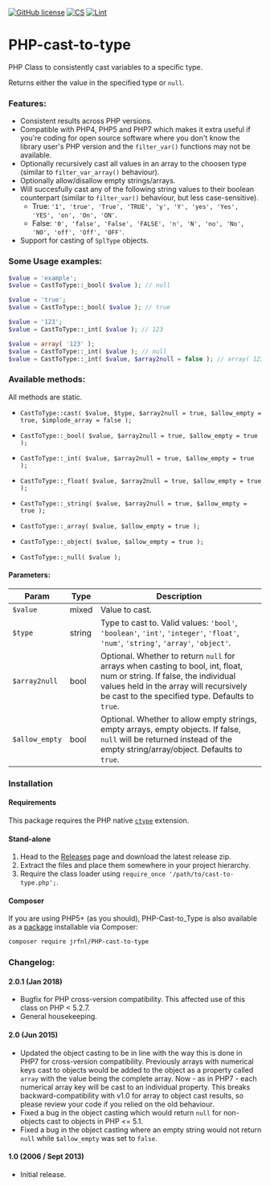 [![GitHub license](https://img.shields.io/badge/license-GPLv2-blue.svg)](https://raw.githubusercontent.com/jrfnl/PHP-cast-to-type/main/LICENSE.md)
[![CS](https://github.com/jrfnl/PHP-cast-to-type/actions/workflows/cs.yml/badge.svg)](https://github.com/jrfnl/PHP-cast-to-type/actions/workflows/cs.yml)
[![Lint](https://github.com/jrfnl/PHP-cast-to-type/actions/workflows/lint.yml/badge.svg)](https://github.com/jrfnl/PHP-cast-to-type/actions/workflows/lint.yml)

PHP-cast-to-type
================

PHP Class to consistently cast variables to a specific type.

Returns either the value in the specified type or `null`.

### Features:
-   Consistent results across PHP versions.
-	Compatible with PHP4, PHP5 and PHP7 which makes it extra useful if you're coding for open source software where you don't know the library user's PHP version and the `filter_var()` functions may not be available.
-	Optionally recursively cast all values in an array to the choosen type (similar to `filter_var_array()` behaviour).
-	Optionally allow/disallow empty strings/arrays.
-	Will succesfully cast any of the following string values to their boolean counterpart (similar to `filter_var()` behaviour, but less case-sensitive).
	* True: `'1', 'true', 'True', 'TRUE', 'y', 'Y', 'yes', 'Yes', 'YES', 'on', 'On', 'ON'`.
	* False: `'0', 'false', 'False', 'FALSE', 'n', 'N', 'no', 'No', 'NO', 'off', 'Off', 'OFF'`.
-   Support for casting of `SplType` objects.


### Some Usage examples:

```php
$value = 'example';
$value = CastToType::_bool( $value ); // null

$value = 'true';
$value = CastToType::_bool( $value ); // true

$value = '123';
$value = CastToType::_int( $value ); // 123

$value = array( '123' );
$value = CastToType::_int( $value ); // null
$value = CastToType::_int( $value, $array2null = false ); // array( 123 )
```

### Available methods:

All methods are static.

- `CastToType::cast( $value, $type, $array2null = true, $allow_empty = true, $implode_array = false );`

- `CastToType::_bool( $value, $array2null = true, $allow_empty = true );`
- `CastToType::_int( $value, $array2null = true, $allow_empty = true );`
- `CastToType::_float( $value, $array2null = true, $allow_empty = true );`
- `CastToType::_string( $value, $array2null = true, $allow_empty = true );`
- `CastToType::_array( $value, $allow_empty = true );`
- `CastToType::_object( $value, $allow_empty = true );`
- `CastToType::_null( $value );`

#### Parameters:

Param | Type | Description
----- | ---- | -----------
`$value` | mixed | Value to cast.
`$type`  | string | Type to cast to. Valid values: `'bool'`, `'boolean'`, `'int'`, `'integer'`, `'float'`, `'num'`, `'string'`, `'array'`, `'object'`.
`$array2null` | bool | Optional. Whether to return `null` for arrays when casting to bool, int, float, num or string. If false, the individual values held in the array will recursively be cast to the specified type. Defaults to `true`.
`$allow_empty` | bool | Optional. Whether to allow empty strings, empty arrays, empty objects. If false, `null` will be returned instead of the empty string/array/object. Defaults to `true`.


### Installation

#### Requirements

This package requires the PHP native [`ctype`](https://www.php.net/book.ctype) extension.

#### Stand-alone

1. Head to the [Releases](https://github.com/jrfnl/PHP-cast-to-type/releases) page and download the latest release zip.
2. Extract the files and place them somewhere in your project hierarchy.
3. Require the class loader using `require_once '/path/to/cast-to-type.php';`.

#### Composer

If you are using PHP5+ (as you should), PHP-Cast-to_Type is also available as a [package](https://packagist.org/packages/jrfnl/PHP-cast-to-type) installable via Composer:

~~~sh
composer require jrfnl/PHP-cast-to-type
~~~


### Changelog:

#### 2.0.1 (Jan 2018)
* Bugfix for PHP cross-version compatibility. This affected use of this class on PHP < 5.2.7.
* General housekeeping.

#### 2.0 (Jun 2015)
* Updated the object casting to be in line with the way this is done in PHP7 for cross-version compatibility.
  Previously arrays with numerical keys cast to objects would be added to the object as a property called `array` with the value being the complete array. Now - as in PHP7 - each numerical array key will be cast to an individual property.
  This breaks backward-compatibility with v1.0 for array to object cast results, so please review your code if you relied on the old behaviour.
* Fixed a bug in the object casting which would return `null` for non-objects cast to objects in PHP <= 5.1.
* Fixed a bug in the object casting where an empty string would not return `null` while `$allow_empty` was set to `false`.


#### 1.0 (2006 / Sept 2013)
* Initial release.
